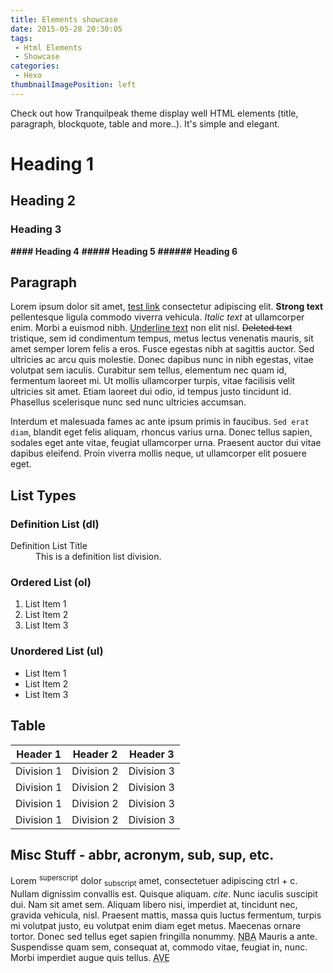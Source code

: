```yaml
---
title: Elements showcase
date: 2015-05-28 20:30:05
tags:
 - Html Elements
 - Showcase
categories:
 - Hexo
thumbnailImagePosition: left
---
```




Check out how Tranquilpeak theme display well HTML elements (title, paragraph, blockquote, table and more..). It's simple and elegant.
<!-- more -->

# __Heading 1__

## __Heading 2__

### __Heading 3__

__#### Heading 4__
__##### Heading 5__
__###### Heading 6__

## __Paragraph__

Lorem ipsum dolor sit amet, [test link]() consectetur adipiscing elit. __**Strong text**__ pellentesque ligula commodo viverra vehicula. _*Italic text*_ at ullamcorper enim. Morbi a euismod nibh. <u>Underline text</u> non elit nisl. ~~Deleted text~~ tristique, sem id condimentum tempus, metus lectus venenatis mauris, sit amet semper lorem felis a eros. Fusce egestas nibh at sagittis auctor. Sed ultricies ac arcu quis molestie. Donec dapibus nunc in nibh egestas, vitae volutpat sem iaculis. Curabitur sem tellus, elementum nec quam id, fermentum laoreet mi. Ut mollis ullamcorper turpis, vitae facilisis velit ultricies sit amet. Etiam laoreet dui odio, id tempus justo tincidunt id. Phasellus scelerisque nunc sed nunc ultricies accumsan.

Interdum et malesuada fames ac ante ipsum primis in faucibus. `Sed erat diam`, blandit eget felis aliquam, rhoncus varius urna. Donec tellus sapien, sodales eget ante vitae, feugiat ullamcorper urna. Praesent auctor dui vitae dapibus eleifend. Proin viverra mollis neque, ut ullamcorper elit posuere eget.

## __List Types__

### __Definition List (dl)__

<dl><dt>Definition List Title</dt><dd>This is a definition list division.</dd></dl>

### __Ordered List (ol)__

1. List Item 1
1. List Item 2
1. List Item 3

### __Unordered List (ul)__

 - List Item 1
 - List Item 2
 - List Item 3

## __Table__

| Header 1 | Header 2 | Header 3 |
| :---: | :---: | :---: |
| Division 1 | Division 2 | Division 3 |
| Division 1 | Division 2 | Division 3 |
| Division 1 | Division 2 | Division 3 |
| Division 1 | Division 2 | Division 3 |

## __Misc Stuff - abbr, acronym, sub, sup, etc.__

Lorem <sup>superscript</sup> dolor <sub>subscript</sub> amet, consectetuer adipiscing <kdb>ctrl + c</kdb>. Nullam dignissim convallis est. Quisque aliquam. <cite>cite</cite>. Nunc iaculis suscipit dui.
Nam
sit amet sem. Aliquam libero nisi, imperdiet at, tincidunt nec, gravida vehicula, nisl. Praesent mattis, massa quis luctus fermentum, turpis mi volutpat justo, eu volutpat enim diam eget metus. Maecenas ornare tortor. Donec sed tellus eget sapien fringilla nonummy. <acronym title="National Basketball Association">NBA</acronym> Mauris a ante. Suspendisse quam sem, consequat at, commodo vitae, feugiat in, nunc. Morbi imperdiet augue quis tellus.  <abbr title="Avenue">AVE</abbr>




<!-- Generated by HexoWriter
notion-down.version = 0.1.0
notion-down.revision = b'7581650'
Title = Elements showcase
Date = 2015-05-28 20:30:05
Published = true
Category = Hexo
Tag = ['Html Elements', 'Showcase']
FileLocate = 
FileName = hexo-elements-showcase
hexo.thumbnailImagePosition = left
-->
